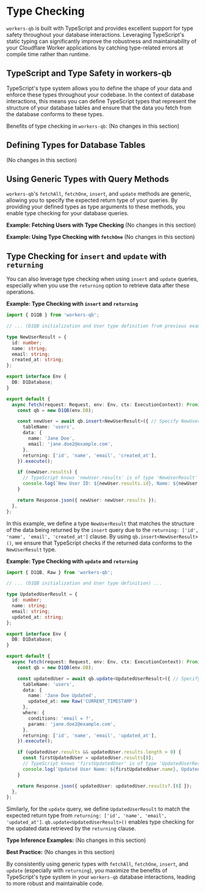 # Type Checking

`workers-qb` is built with TypeScript and provides excellent support for type safety throughout your database interactions. Leveraging TypeScript's static typing can significantly improve the robustness and maintainability of your Cloudflare Worker applications by catching type-related errors at compile time rather than runtime.

## TypeScript and Type Safety in workers-qb

TypeScript's type system allows you to define the shape of your data and enforce these types throughout your codebase. In the context of database interactions, this means you can define TypeScript types that represent the structure of your database tables and ensure that the data you fetch from the database conforms to these types.

Benefits of type checking in `workers-qb`: (No changes in this section)

## Defining Types for Database Tables

(No changes in this section)

## Using Generic Types with Query Methods

`workers-qb`'s `fetchAll`, `fetchOne`, `insert`, and `update` methods are generic, allowing you to specify the expected return type of your queries. By providing your defined types as type arguments to these methods, you enable type checking for your database queries.

**Example: Fetching Users with Type Checking** (No changes in this section)

**Example: Using Type Checking with `fetchOne`** (No changes in this section)

## Type Checking for `insert` and `update` with `returning`

You can also leverage type checking when using `insert` and `update` queries, especially when you use the `returning` option to retrieve data after these operations.

**Example: Type Checking with `insert` and `returning`**

```typescript
import { D1QB } from 'workers-qb';

// ... (D1QB initialization and User type definition from previous examples) ...

type NewUserResult = {
  id: number;
  name: string;
  email: string;
  created_at: string;
};

export interface Env {
  DB: D1Database;
}

export default {
  async fetch(request: Request, env: Env, ctx: ExecutionContext): Promise<Response> {
    const qb = new D1QB(env.DB);

    const newUser = await qb.insert<NewUserResult>({ // Specify NewUserResult type
      tableName: 'users',
      data: {
        name: 'Jane Doe',
        email: 'jane.doe2@example.com',
      },
      returning: ['id', 'name', 'email', 'created_at'],
    }).execute();

    if (newUser.results) {
      // TypeScript knows 'newUser.results' is of type 'NewUserResult'
      console.log(`New User ID: ${newUser.results.id}, Name: ${newUser.results.name}`);
    }

    return Response.json({ newUser: newUser.results });
  },
};
```

In this example, we define a type `NewUserResult` that matches the structure of the data being returned by the `insert` query due to the `returning: ['id', 'name', 'email', 'created_at']` clause. By using `qb.insert<NewUserResult>()`, we ensure that TypeScript checks if the returned data conforms to the `NewUserResult` type.

**Example: Type Checking with `update` and `returning`**

```typescript
import { D1QB, Raw } from 'workers-qb';

// ... (D1QB initialization and User type definition) ...

type UpdatedUserResult = {
  id: number;
  name: string;
  email: string;
  updated_at: string;
};

export interface Env {
  DB: D1Database;
}

export default {
  async fetch(request: Request, env: Env, ctx: ExecutionContext): Promise<Response> {
    const qb = new D1QB(env.DB);

    const updatedUser = await qb.update<UpdatedUserResult>({ // Specify UpdatedUserResult type
      tableName: 'users',
      data: {
        name: 'Jane Doe Updated',
        updated_at: new Raw('CURRENT_TIMESTAMP')
      },
      where: {
        conditions: 'email = ?',
        params: 'jane.doe2@example.com',
      },
      returning: ['id', 'name', 'email', 'updated_at'],
    }).execute();

    if (updatedUser.results && updatedUser.results.length > 0) {
      const firstUpdatedUser = updatedUser.results[0];
      // TypeScript knows 'firstUpdatedUser' is of type 'UpdatedUserResult'
      console.log(`Updated User Name: ${firstUpdatedUser.name}, Updated At: ${firstUpdatedUser.updated_at}`);
    }

    return Response.json({ updatedUser: updatedUser.results?.[0] });
  },
};
```

Similarly, for the `update` query, we define `UpdatedUserResult` to match the expected return type from `returning: ['id', 'name', 'email', 'updated_at']`. `qb.update<UpdatedUserResult>()` enables type checking for the updated data retrieved by the `returning` clause.

**Type Inference Examples:** (No changes in this section)

**Best Practice:** (No changes in this section)

By consistently using generic types with `fetchAll`, `fetchOne`, `insert`, and `update` (especially with `returning`), you maximize the benefits of TypeScript's type system in your `workers-qb` database interactions, leading to more robust and maintainable code.

